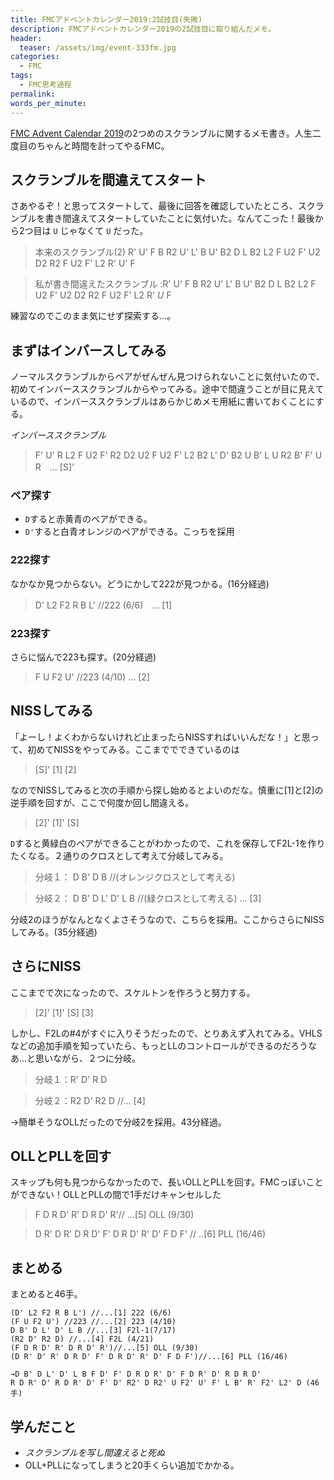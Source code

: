 ```yaml
---
title: FMCアドベントカレンダー2019:2試技目(失敗)
description: FMCアドベントカレンダー2019の2試技目に取り組んだメモ。
header:
  teaser: /assets/img/event-333fm.jpg
categories:
  - FMC
tags:
  - FMC思考過程
permalink:
words_per_minute:
---
```


[FMC Advent Calendar 2019](https://adventar.org/calendars/4487)の2つめのスクランブルに関するメモ書き。人生二度目のちゃんと時間を計ってやるFMC。

## スクランブルを間違えてスタート
さあやるぞ！と思ってスタートして、最後に回答を確認していたところ、スクランブルを書き間違えてスタートしていたことに気付いた。なんてこった！最後から2つ目は `U` じゃなくて `U` だった。

> 本来のスクランブル(2) R' U' F B R2 U' L' B U' B2 D L B2 L2 F U2 F' U2 D2 R2 F U2 F' L2 R' U' F

> 私が書き間違えたスクランブル :R' U' F B R2 U' L' B U' B2 D L B2 L2 F U2 F' U2 D2 R2 F U2 F' L2 R' *U* F

練習なのでこのまま気にせず探索する…。

## まずはインバースしてみる
ノーマルスクランブルからペアがぜんぜん見つけられないことに気付いたので、初めてインバーススクランブルからやってみる。途中で間違うことが目に見えているので、インバーススクランブルはあらかじめメモ用紙に書いておくことにする。

*インバーススクランブル*
>F' U' R L2 F U2 F' R2 D2 U2 F U2 F' L2 B2 L' D' B2 U B' L U R2 B' F' U R　... [S]'

### ペア探す
- `D`すると赤黄青のペアができる。
- `D'`すると白青オレンジのペアができる。こっちを採用

### 222探す
なかなか見つからない。どうにかして222が見つかる。(16分経過)
>D' L2 F2 R B L' //222 (6/6)　... [1]

### 223探す
さらに悩んで223も探す。(20分経過)
>F U F2 U' //223 (4/10) ... [2]

## NISSしてみる
「よーし！よくわからないけれど止まったらNISSすればいいんだな！」と思って、初めてNISSをやってみる。ここまででできているのは
>[S]' [1] [2]

なのでNISSしてみると次の手順から探し始めるとよいのだな。慎重に[1]と[2]の逆手順を回すが、ここで何度か回し間違える。
>[2]' [1]' [S]

`D`すると黄緑白のペアができることがわかったので、これを保存してF2L-1を作りたくなる。２通りのクロスとして考えて分岐してみる。
>分岐１： D B' D B //(オレンジクロスとして考える)

>分岐２： D B' D L' D' L B //(緑クロスとして考える) ... [3]

分岐2のほうがなんとなくよさそうなので、こちらを採用。ここからさらにNISSしてみる。(35分経過)

## さらにNISS
ここまでで次になったので、スケルトンを作ろうと努力する。
>[2]' [1]' [S] [3]

しかし、F2Lの#4がすぐに入りそうだったので、とりあえず入れてみる。VHLSなどの追加手順を知っていたら、もっとLLのコントロールができるのだろうなあ…と思いながら、２つに分岐。

>分岐１：R' D' R D

>分岐２：R2 D' R2 D //... [4]

→簡単そうなOLLだったので分岐2を採用。43分経過。

## OLLとPLLを回す
スキップも何も見つからなかったので、長いOLLとPLLを回す。FMCっぽいことができない！OLLとPLLの間で1手だけキャンセルした

> F D R D' R' D R D' R'// ...[5] OLL (9/30)

> D R' D R' D R D' F' D R D' R' D' F D F' // ..[6] PLL (16/46)

## まとめる
まとめると46手。
```
(D' L2 F2 R B L') //...[1] 222 (6/6)
(F U F2 U') //223 //...[2] 223 (4/10)
D B' D L' D' L B //...[3] F2l-1(7/17)
(R2 D' R2 D) //...[4] F2L (4/21)
(F D R D' R' D R D' R')//...[5] OLL (9/30)
(D R' D' R' D R D' F' D R D' R' D' F D F')//...[6] PLL (16/46)

→D B' D L' D' L B F D' F' D R D R' D' F D R' D' R D R D'
R D R' D' R D R' D' F' D' R2' D R2' U F2' U' F' L B' R' F2' L2' D (46手)
```

## 学んだこと
- *スクランブルを写し間違えると死ぬ*
- OLL+PLLになってしまうと20手くらい追加でかかる。